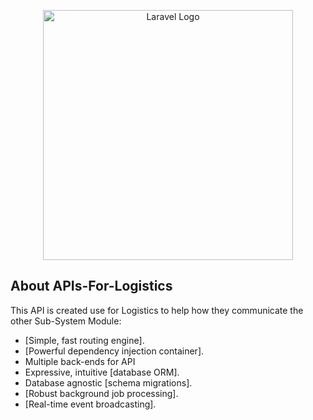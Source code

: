 <p align="center"><a href="https://laravel.com" target="_blank"><img src="https://raw.githubusercontent.com/laravel/art/master/logo-lockup/5%20SVG/2%20CMYK/1%20Full%20Color/laravel-logolockup-cmyk-red.svg" width="400" alt="Laravel Logo"></a></p>


## About APIs-For-Logistics

This API is created use for Logistics to help how they communicate the other Sub-System Module:

- [Simple, fast routing engine].
- [Powerful dependency injection container].
- Multiple back-ends for API
- Expressive, intuitive [database ORM].
- Database agnostic [schema migrations].
- [Robust background job processing].
- [Real-time event broadcasting].

